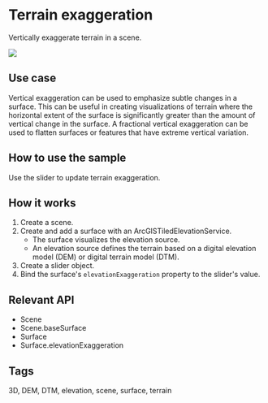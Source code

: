 # Terrain exaggeration

Vertically exaggerate terrain in a scene.

![](screenshot.png)

## Use case

Vertical exaggeration can be used to emphasize subtle changes in a surface. This can be useful in creating visualizations of terrain where the horizontal extent of the surface is significantly greater than the amount of vertical change in the surface. A fractional vertical exaggeration can be used to flatten surfaces or features that have extreme vertical variation.

## How to use the sample

Use the slider to update terrain exaggeration.

## How it works
1. Create a scene.
2. Create and add a surface with an ArcGISTiledElevationService.
    * The surface visualizes the elevation source.
    * An elevation source defines the terrain based on a digital elevation model (DEM) or digital terrain model (DTM).
3. Create a slider object.
4. Bind the surface's `elevationExaggeration` property to the slider's value.

## Relevant API

* Scene
* Scene.baseSurface
* Surface
* Surface.elevationExaggeration

## Tags

3D, DEM, DTM, elevation, scene, surface, terrain
